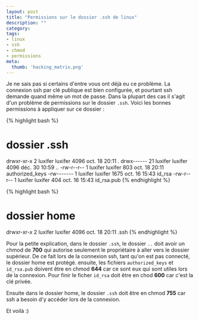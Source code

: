 ```yaml
---
layout: post
title: "Permissions sur le dossier .ssh de linux"
description: ""
category: 
tags:
- linux
- ssh
- chmod
- permissions
meta:
  thumb: 'hacking_matrix.png'
---
```


Je ne sais pas si certains d'entre vous ont déjà eu ce problème. La connexion ssh par clé publique est bien configurée, et pourtant ssh demande quand même un mot de passe. Dans la plupart des cas il s'agit d'un problème de permissions sur le dossier `.ssh`. Voici les bonnes permissions à appliquer sur ce dossier :
<!--break-->
{% highlight bash %}
# dossier .ssh

drwxr-xr-x  2 luxifer luxifer 4096 oct.  18 20:11 .
drwx------ 21 luxifer luxifer 4096 déc.  30 10:59 ..
-rw-r--r--  1 luxifer luxifer  803 oct.  18 20:11 authorized_keys
-rw-------  1 luxifer luxifer 1675 oct.  16 15:43 id_rsa
-rw-r--r--  1 luxifer luxifer  404 oct.  16 15:43 id_rsa.pub
{% endhighlight %}

{% highlight bash %}
# dossier home

drwxr-xr-x   2 luxifer luxifer  4096 oct.  18 20:11 .ssh
{% endhighlight %}

Pour la petite explication, dans le dossier `.ssh`, le dossier `..` doit avoir un chmod de **700** qui autorise seulement le propriétaire à aller vers le dossier supérieur. De ce fait lors de la connexion ssh, tant qu'on est pas connecté, le dossier home est protégé. ensuite, les fichiers `authorized_keys` et `id_rsa.pub` doivent être en chmod **644** car ce sont eux qui sont utiles lors de la connexion. Pour finir le ficher `id_rsa` doit être en chod **600** car c'est la clé privée.

Ensuite dans le dossier home, le dossier `.ssh` doit être en chmod **755** car ssh a besoin d'y accéder lors de la connexion.

Et voilà :)
